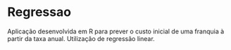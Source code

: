 # Regressao
 Aplicação desenvolvida em R para prever o custo inicial de uma franquia à partir da taxa anual. Utilização de regressão linear.
 
